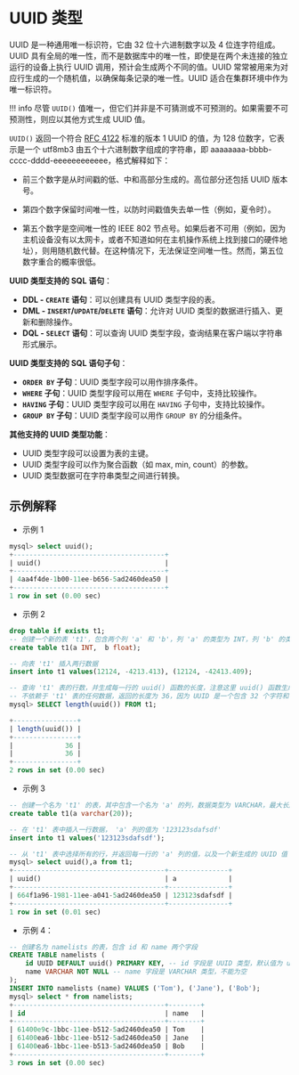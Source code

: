 # UUID 类型

UUID 是一种通用唯一标识符，它由 32 位十六进制数字以及 4 位连字符组成。UUID 具有全局的唯一性，而不是数据库中的唯一性，即使是在两个未连接的独立运行的设备上执行 UUID 调用，预计会生成两个不同的值。UUID 常常被用来为对应行生成的一个随机值，以确保每条记录的唯一性。UUID 适合在集群环境中作为唯一标识符。

!!! info
    尽管 `UUID()` 值唯一，但它们并非是不可猜测或不可预测的。如果需要不可预测性，则应以其他方式生成 UUID 值。

`UUID()` 返回一个符合 [RFC 4122](http://www.ietf.org/rfc/rfc4122.txt) 标准的版本 1 UUID 的值，为 128 位数字，它表示是一个 utf8mb3 由五个十六进制数字组成的字符串，即 aaaaaaaa-bbbb-cccc-dddd-eeeeeeeeeeee，格式解释如下：

- 前三个数字是从时间戳的低、中和高部分生成的。高位部分还包括 UUID 版本号。

- 第四个数字保留时间唯一性，以防时间戳值失去单一性（例如，夏令时）。

- 第五个数字是空间唯一性的 IEEE 802 节点号。如果后者不可用（例如，因为主机设备没有以太网卡，或者不知道如何在主机操作系统上找到接口的硬件地址），则用随机数代替。在这种情况下，无法保证空间唯一性。然而，第五位数字重合的概率很低。

**UUID 类型支持的 SQL 语句**：

- **DDL - `CREATE` 语句**：可以创建具有 UUID 类型字段的表。
- **DML - `INSERT`/`UPDATE`/`DELETE` 语句**：允许对 UUID 类型的数据进行插入、更新和删除操作。
- **DQL - `SELECT` 语句**：可以查询 UUID 类型字段，查询结果在客户端以字符串形式展示。

**UUID 类型支持的 SQL 语句子句**：

- **`ORDER BY` 子句**：UUID 类型字段可以用作排序条件。
- **`WHERE` 子句**：UUID 类型字段可以用在 `WHERE` 子句中，支持比较操作。
- **`HAVING` 子句**：UUID 类型字段可以用在 `HAVING` 子句中，支持比较操作。
- **`GROUP BY` 子句**：UUID 类型字段可以用作 `GROUP BY` 的分组条件。

**其他支持的 UUID 类型功能**：

- UUID 类型字段可以设置为表的主键。
- UUID 类型字段可以作为聚合函数（如 max, min, count）的参数。
- UUID 类型数据可在字符串类型之间进行转换。

## 示例解释

- 示例 1

```sql
mysql> select uuid();
+--------------------------------------+
| uuid()                               |
+--------------------------------------+
| 4aa4f4de-1b00-11ee-b656-5ad2460dea50 |
+--------------------------------------+
1 row in set (0.00 sec)
```

- 示例 2

```sql
drop table if exists t1;
-- 创建一个新的表 't1'，包含两个列 'a' 和 'b'，列 'a' 的类型为 INT，列 'b' 的类型为 float
create table t1(a INT,  b float);

-- 向表 't1' 插入两行数据
insert into t1 values(12124, -4213.413), (12124, -42413.409);

-- 查询 't1' 表的行数，并生成每一行的 uuid() 函数的长度，注意这里 uuid() 函数生成的是一个新的 UUID，
-- 不依赖于 't1' 表的任何数据，返回的长度为 36，因为 UUID 是一个包含 32 个字符和 4 个短划线的 36 个字符的字符串
mysql> SELECT length(uuid()) FROM t1;

+----------------+
| length(uuid()) |
+----------------+
|             36 |
|             36 |
+----------------+
2 rows in set (0.00 sec)
```

- 示例 3

```sql
-- 创建一个名为 't1' 的表，其中包含一个名为 'a' 的列，数据类型为 VARCHAR，最大长度为 20
create table t1(a varchar(20));

-- 在 't1' 表中插入一行数据， 'a' 列的值为 '123123sdafsdf'
insert into t1 values('123123sdafsdf');

-- 从 't1' 表中选择所有的行，并返回每一行的 'a' 列的值，以及一个新生成的 UUID 值
mysql> select uuid(),a from t1;
+--------------------------------------+---------------+
| uuid()                               | a             |
+--------------------------------------+---------------+
| 664f1a96-1981-11ee-a041-5ad2460dea50 | 123123sdafsdf |
+--------------------------------------+---------------+
1 row in set (0.01 sec)
```

- 示例 4：

```sql
-- 创建名为 namelists 的表，包含 id 和 name 两个字段
CREATE TABLE namelists (
    id UUID DEFAULT uuid() PRIMARY KEY, -- id 字段是 UUID 类型，默认值为 uuid() 函数生成的 UUID 值，作为主键
    name VARCHAR NOT NULL -- name 字段是 VARCHAR 类型，不能为空
);
INSERT INTO namelists (name) VALUES ('Tom'), ('Jane'), ('Bob');
mysql> select * from namelists;
+--------------------------------------+--------+
| id                                   | name   |
+--------------------------------------+--------+
| 61400e9c-1bbc-11ee-b512-5ad2460dea50 | Tom    |
| 61400ea6-1bbc-11ee-b512-5ad2460dea50 | Jane   |
| 61400ea6-1bbc-11ee-b513-5ad2460dea50 | Bob    |
+--------------------------------------+--------+
3 rows in set (0.00 sec)
```
